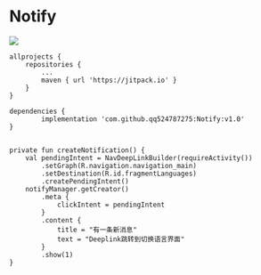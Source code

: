 # Notify
[![](https://jitpack.io/v/qq524787275/Notify.svg)](https://jitpack.io/#qq524787275/Notify)

	allprojects {
		repositories {
			...
			maven { url 'https://jitpack.io' }
		}
	}
	
	dependencies {
	        implementation 'com.github.qq524787275:Notify:v1.0'
	}
	
	
    private fun createNotification() {
        val pendingIntent = NavDeepLinkBuilder(requireActivity())
            .setGraph(R.navigation.navigation_main)
            .setDestination(R.id.fragmentLanguages)
            .createPendingIntent()
        notifyManager.getCreator()
            .meta {
                clickIntent = pendingIntent
            }
            .content {
                title = "有一条新消息"
                text = "Deeplink跳转到切换语言界面"
            }
            .show(1)
    }
